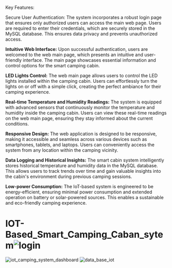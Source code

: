 Key Features:

Secure User Authentication:
The system incorporates a robust login page that ensures only authorized users can access the main web page. Users are required to enter their credentials, which are securely stored in the MySQL database. This ensures data privacy and prevents unauthorized access.

**Intuitive Web Interface:**
Upon successful authentication, users are welcomed to the web main page, which presents an intuitive and user-friendly interface. The main page showcases essential information and control options for the smart camping cabin.

**LED Lights Control:**
The web main page allows users to control the LED lights installed within the camping cabin. Users can effortlessly turn the lights on or off with a simple click, creating the perfect ambiance for their camping experience.

**Real-time Temperature and Humidity Readings:**
The system is equipped with advanced sensors that continuously monitor the temperature and humidity inside the camping cabin. Users can view these real-time readings on the web main page, ensuring they stay informed about the current conditions.

**Responsive Design:**
The web application is designed to be responsive, making it accessible and seamless across various devices such as smartphones, tablets, and laptops. Users can conveniently access the system from any location within the camping vicinity.

**Data Logging and Historical Insights:**
The smart cabin system intelligently stores historical temperature and humidity data in the MySQL database. This allows users to track trends over time and gain valuable insights into the cabin's environment during previous camping sessions.

**Low-power Consumption:**
The IoT-based system is engineered to be energy-efficient, ensuring minimal power consumption and extended operation on battery or solar-powered sources. This enables a sustainable and eco-friendly camping experience.


# IOT-Based_Smart_Camping_Caban_sytem![login](https://github.com/HamzaAbbas0/IOT-Based_Smart_Camping_Caban_sytem/assets/92590229/22398d57-6f5e-49c5-b619-2f6bc3779eeb)
![iot_camping_system_dashboard](https://github.com/HamzaAbbas0/IOT-Based_Smart_Camping_Caban_sytem/assets/92590229/00040fb7-0ec9-4804-a3df-c63bd656c114)
![data_base_iot](https://github.com/HamzaAbbas0/IOT-Based_Smart_Camping_Caban_sytem/assets/92590229/3f94b53f-6280-497f-8e1c-11df3e1f0ac3)
